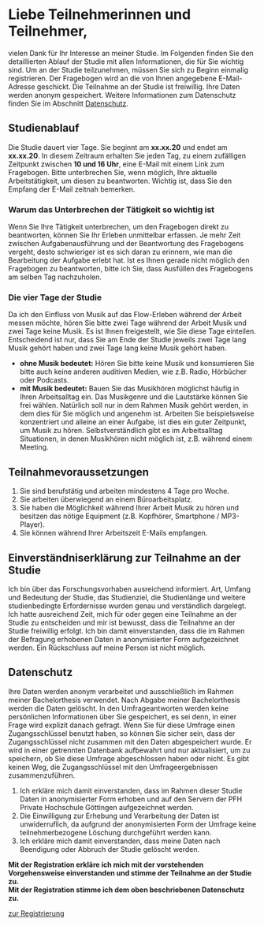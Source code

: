 # Liebe Teilnehmerinnen und Teilnehmer,

vielen Dank für Ihr Interesse an meiner Studie. Im Folgenden finden Sie den detaillierten Ablauf der Studie mit allen Informationen, die für Sie wichtig sind. Um an der Studie teilzunehmen, müssen Sie sich zu Beginn einmalig registrieren. Der Fragebogen wird an die von Ihnen angegebene E-Mail-Adresse geschickt. Die Teilnahme an der Studie ist freiwillig. Ihre Daten werden anonym gespeichert. Weitere Informationen zum Datenschutz finden Sie im Abschnitt [Datenschutz](#datenschutz).

## Studienablauf

Die Studie dauert vier Tage. Sie beginnt am **xx.xx.20** und endet am **xx.xx.20**. In diesem Zeitraum erhalten Sie jeden Tag, zu einem zufälligen Zeitpunkt zwischen **10 und 16 Uhr**, eine E-Mail mit einem Link zum Fragebogen. Bitte unterbrechen Sie, wenn möglich, Ihre aktuelle Arbeitstätigkeit, um diesen zu beantworten. Wichtig ist, dass Sie den Empfang der E-Mail zeitnah bemerken.

### Warum das Unterbrechen der Tätigkeit so wichtig ist

Wenn Sie Ihre Tätigkeit unterbrechen, um den Fragebogen direkt zu beantworten, können Sie Ihr Erleben unmittelbar erfassen. Je mehr Zeit zwischen Aufgabenausführung und der Beantwortung des Fragebogens vergeht, desto schwieriger ist es sich daran zu erinnern, wie man die Bearbeitung der Aufgabe erlebt hat. Ist es Ihnen gerade nicht möglich den Fragebogen zu beantworten, bitte ich Sie, dass Ausfüllen des Fragebogens am selben Tag nachzuholen.

### Die vier Tage der Studie

Da ich den Einfluss von Musik auf das Flow-Erleben während der Arbeit messen möchte, hören Sie bitte zwei Tage während der Arbeit Musik und zwei Tage keine Musik. Es ist Ihnen freigestellt, wie Sie diese Tage einteilen. Entscheidend ist nur, dass Sie am Ende der Studie jeweils zwei Tage lang Musik gehört haben und zwei Tage lang keine Musik gehört haben.

- **ohne Musik bedeutet:** Hören Sie bitte keine Musik und konsumieren Sie bitte auch keine anderen auditiven Medien, wie z.B. Radio, Hörbücher oder Podcasts.
- **mit Musik bedeutet:** Bauen Sie das Musikhören möglichst häufig in Ihren Arbeitsalltag ein. Das Musikgenre und die Lautstärke können Sie frei wählen. Natürlich soll nur in dem Rahmen Musik gehört werden, in dem dies für Sie möglich und angenehm ist. Arbeiten Sie beispielsweise konzentriert und alleine an einer Aufgabe, ist dies ein guter Zeitpunkt, um Musik zu hören. Selbstverständlich gibt es im Arbeitsalltag Situationen, in denen Musikhören nicht möglich ist, z.B. während einem Meeting.

## Teilnahmevoraussetzungen

1. Sie sind berufstätig und arbeiten mindestens 4 Tage pro Woche.
1. Sie arbeiten überwiegend an einem Büroarbeitsplatz.
1. Sie haben die Möglichkeit während Ihrer Arbeit Musik zu hören und besitzen das nötige Equipment (z.B. Kopfhörer, Smartphone / MP3-Player).
1. Sie können während Ihrer Arbeitszeit E-Mails empfangen.

## Einverständniserklärung zur Teilnahme an der Studie

Ich bin über das Forschungsvorhaben ausreichend informiert. Art, Umfang und Bedeutung der Studie, das Studienziel, die Studienlänge und weitere studienbedingte Erfordernisse wurden genau und verständlich dargelegt. Ich hatte ausreichend Zeit, mich für oder gegen eine Teilnahme an der Studie zu entscheiden und mir ist bewusst, dass die Teilnahme an der Studie freiwillig erfolgt. Ich bin damit einverstanden, dass die im Rahmen der Befragung erhobenen Daten in anonymisierter Form aufgezeichnet werden. Ein Rückschluss auf meine Person ist nicht möglich.

## Datenschutz

Ihre Daten werden anonym verarbeitet und ausschließlich im Rahmen meiner Bachelorthesis verwendet. Nach Abgabe meiner Bachelorthesis werden die Daten gelöscht. In den Umfrageantworten werden keine persönlichen Informationen über Sie gespeichert, es sei denn, in einer Frage wird explizit danach gefragt. Wenn Sie für diese Umfrage einen Zugangsschlüssel benutzt haben, so können Sie sicher sein, dass der Zugangsschlüssel nicht zusammen mit den Daten abgespeichert wurde. Er wird in einer getrennten Datenbank aufbewahrt und nur aktualisiert, um zu speichern, ob Sie diese Umfrage abgeschlossen haben oder nicht. Es gibt keinen Weg, die Zugangsschlüssel mit den Umfrageergebnissen zusammenzuführen.

1. Ich erkläre mich damit einverstanden, dass im Rahmen dieser Studie Daten in anonymisierter Form erhoben und auf den Servern der PFH Private Hochschule Göttingen aufgezeichnet werden.
1. Die Einwilligung zur Erhebung und Verarbeitung der Daten ist unwiderruflich, da aufgrund der anonymisierten Form der Umfrage keine teilnehmerbezogene Löschung durchgeführt werden kann.
1. Ich erkläre mich damit einverstanden, dass meine Daten nach Beendigung oder Abbruch der Studie gelöscht werden.

**Mit der Registration erkläre ich mich mit der vorstehenden Vorgehensweise einverstanden und stimme der Teilnahme an der Studie zu.**  
**Mit der Registration stimme ich dem oben beschriebenen Datenschutz zu.**

<a class="registration-link" href="https://www.pfh.de/umfragen/index.php/549257?lang=de">zur Registrierung</a>
